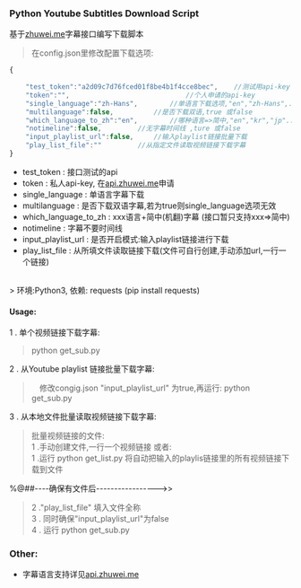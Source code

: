 ### Python Youtube Subtitles Download Script

基于[zhuwei.me](https://api.zhuwei.me)字幕接口编写下载脚本<br>

>在config.json里修改配置下载选项:<br>
```javascript
{
	
	"test_token":"a2d09c7d76fced01f8be4b1f4cce8bec",  	//测试用api-key
	"token":"", 				       		//个人申请的api-key
	"single_language":"zh-Hans",		//单语言下载选项,"en","zh-Hans",...
	"multilanguage":false,			//是否下载双语,true 或false
	"which_language_to_zh":"en",		//哪种语言=>简中,"en","kr","jp"...
	"notimeline":false,			//无字幕时间线 ,ture 或false
	"input_playlist_url":false,		//输入playlist链接批量下载
	"play_list_file":""			//从指定文件读取视频链接下载字幕
}
```
* test_token : 接口测试的api
* token : 私人api-key, 在[api.zhuwei.me](https://api.zhuwei.me)申请
* single_language : 单语言字幕下载
* multilanguage : 是否下载双语字幕,若为true则single_language选项无效
* which_language_to_zh : xxx语言+简中(机翻)字幕 (接口暂只支持xxx=>简中)
* notimeline : 字幕不要时间线
* input_playlist_url : 是否开启模式:输入playlist链接进行下载
* play_list_file : 从所填文件读取链接下载(文件可自行创建,手动添加url,一行一个链接)
<br>
> 环境:Python3, 依赖: requests (pip install requests)

#### Usage:
1 . 单个视频链接下载字幕:

> python get_sub.py

2 . 从Youtube playlist 链接批量下载字幕:
>　修改congig.json  "input_playlist_url" 为true,再运行:
> python get_sub.py

3 . 从本地文件批量读取视频链接下载字幕:
>批量视频链接的文件:<br>1 .手动创建文件,一行一个视频链接 或者:<br> 1 .运行 python get_list.py 将自动把输入的playlis链接里的所有视频链接下载到文件<br> 

%@##----确保有文件后----------------->><br>
>2 ."play_list_file" 填入文件全称<br>3 . 同时确保"input_playlist_url"为false<br>4 . 运行 python get_sub.py

### Other:

* 字幕语言支持详见[api.zhuwei.me](https://api.zhuwei.me)